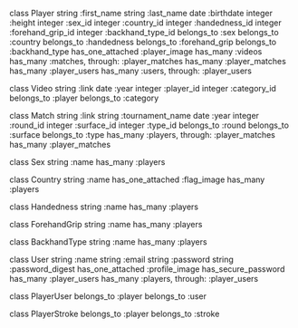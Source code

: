 class Player
    string :first_name
    string :last_name
    date :birthdate
    integer :height
    integer :sex_id
    integer :country_id
    integer :handedness_id
    integer :forehand_grip_id
    integer :backhand_type_id
    belongs_to :sex
    belongs_to :country
    belongs_to :handedness
    belongs_to :forehand_grip
    belongs_to :backhand_type
    has_one_attached :player_image
    has_many :videos
    has_many :matches, through: :player_matches
    has_many :player_matches
    has_many :player_users
    has_many :users, through: :player_users

class Video
    string :link
    date :year
    integer :player_id
    integer :category_id
    belongs_to :player
    belongs_to :category

class Match
    string :link
    string :tournament_name
    date :year
    integer :round_id
    integer :surface_id
    integer :type_id
    belongs_to :round
    belongs_to :surface
    belongs_to :type
    has_many :players, through: :player_matches
    has_many :player_matches

class Sex
    string :name
    has_many :players

class Country
    string :name
    has_one_attached :flag_image
    has_many :players

class Handedness
    string :name
    has_many :players

class ForehandGrip
    string :name
    has_many :players

class BackhandType
    string :name
    has_many :players

class User
    string :name
    string :email
    string :password
    string :password_digest
    has_one_attached :profile_image
    has_secure_password
    has_many :player_users
    has_many :players, through: :player_users

class PlayerUser
    belongs_to :player
    belongs_to :user

class PlayerStroke
    belongs_to :player
    belongs_to :stroke



